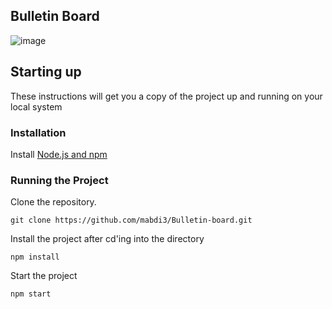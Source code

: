 ## Bulletin Board

![image](https://user-images.githubusercontent.com/31773257/46739875-80414f00-cc6f-11e8-8de6-9eca58389fc7.png)



## Starting up

These instructions will get you a copy of the project up and running on your local system

### Installation

Install [Node.js and npm](https://nodejs.org/en/download/)

### Running the Project

Clone the repository.

```
git clone https://github.com/mabdi3/Bulletin-board.git
```

Install the project after cd'ing into the directory

```
npm install
```

Start the project
```
npm start
```
